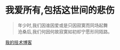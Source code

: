 # 我爱所有,包括这世间的悲伤

>年少时,我们因谁因爱或是只因寂寞而同场起舞  
>沧桑后,我们何因何故寂寞如初却宁愿形同陌路。

[我的技术博客](https://blog.littlecontrol.me)
